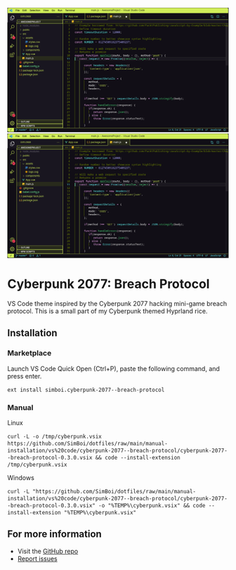 ![preview](https://github.com/SimBoi/dotfiles/blob/main/manual-installation/vs%20code/cyberpunk-2077--breach-protocol/snapshot_2025-09-02_20-05-49.png)
![](./manual-installation/vs%20code/cyberpunk-2077--breach-protocol/snapshot_2025-09-02_20-05-49.png)

# Cyberpunk 2077: Breach Protocol

VS Code theme inspired by the Cyberpunk 2077 hacking mini-game breach protocol. This is a small part of my Cyberpunk themed Hyprland rice.

## Installation

### Marketplace

Launch VS Code Quick Open (Ctrl+P), paste the following command, and press enter.

```
ext install simboi.cyberpunk-2077--breach-protocol
```

### Manual

Linux

```shell
curl -L -o /tmp/cyberpunk.vsix https://github.com/SimBoi/dotfiles/raw/main/manual-installation/vs%20code/cyberpunk-2077--breach-protocol/cyberpunk-2077--breach-protocol-0.3.0.vsix && code --install-extension /tmp/cyberpunk.vsix
```

Windows

```shell
curl -L "https://github.com/SimBoi/dotfiles/raw/main/manual-installation/vs%20code/cyberpunk-2077--breach-protocol/cyberpunk-2077--breach-protocol-0.3.0.vsix" -o "%TEMP%\cyberpunk.vsix" && code --install-extension "%TEMP%\cyberpunk.vsix"
```

## For more information

* Visit the [GitHub repo](https://github.com/SimBoi/dotfiles/tree/main/manual-installation/vs%20code/cyberpunk-2077--breach-protocol)
* [Report issues](https://github.com/SimBoi/dotfiles/issues)
